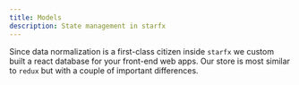 ```yaml
---
title: Models
description: State management in starfx
---
```


Since data normalization is a first-class citizen inside `starfx` we custom
built a react database for your front-end web apps. Our store is most similar to
`redux` but with a couple of important differences.
